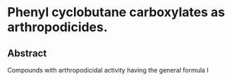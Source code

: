 # Phenyl cyclobutane carboxylates as arthropodicides.

## Abstract
Compounds with arthropodicidal activity having the general formula I